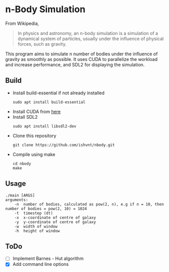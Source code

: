 # n-Body Simulation
From Wikipedia,
> In physics and astronomy, an n-body simulation is a simulation of a dynamical system of particles, usually under the influence of physical forces, such as gravity.  

This program aims to simulate n number of bodies under the influence of gravity as smoothly as possible. It uses CUDA to parallelize the workload and increase performance, and SDL2 for displaying the simulation.

## Build
- Install build-essential if not already installed  
  ```
  sudo apt install build-essential
  ```
- Install CUDA from [here](https://developer.nvidia.com/cuda-downloads)
- Install SDL2
  ```
  sudo apt install libsdl2-dev
  ```
- Clone this repository
  ```
  git clone https://github.com/ishvnt/nbody.git
  ```
- Compile using make
  ```
  cd nbody
  make
  ```

## Usage
```
./main [ARGS]  
arguments:   
    -n  number of bodies, calculated as pow(2, n), e.g if n = 10, then number of bodies = pow(2, 10) = 1024   
    -t  timestep (dt)  
    -x  x-coordinate of centre of galaxy  
    -y  y-coordinate of centre of galaxy  
    -w  width of window  
    -h  height of window  
``` 
## ToDo
- [ ] Implement Barnes - Hut algorithm
- [x] Add command line options
